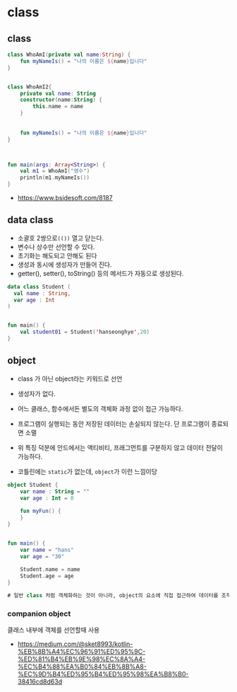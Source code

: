 # class

## class

```kotlin
class WhoAmI(private val name:String) {
    fun myNameIs() = "나의 이름은 ${name}입니다"
}


class WhoAmI2{
    private val name: String
    constructor(name:String) {
        this.name = name
    }
    
    
    fun myNameIs() = "나의 이름은 ${name}입니다"
}



fun main(args: Array<String>) {
    val m1 = WhoAmI("영수")
    println(m1.myNameIs())
}
```

- https://www.bsidesoft.com/8187



## data class

- 소괄호 2쌍으로`(())` 열고 닫는다.
- 변수나 상수만 선언할 수 있다.
- 초기화는 해도되고 안해도 된다
- 생성과 동시에 생성자가 만들어 진다.
- getter(), setter(), toString() 등의 메서드가 자동으로 생성된다.


```kotlin
data class Student (
  val name : String,
  var age : Int
)


fun main() {
    val student01 = Student('hanseonghye',20)
}
```





## object

- class 가 아닌 object라는 키워드로 선언

- 생성자가 없다.
- 어느 클래스, 함수에서든 별도의 객체화 과정 없이 접근 가능하다.
- 프로그램이 실행되는 동안 저장된 데이터는 손실되지 않는다. 단 프로그램이 종료되면 소멸
- 위 특징 덕분에 안드에서는 액티비티, 프래그먼트를 구분하지 않고 데이터 전달이 가능하다.
- 코틀린에는 `static`가 없는데, `object`가 이런 느낌이당



```kotlin
object Student {
    var name : String = ""
    var age : Int = 0
    
    fun myFun() {
    }
}


fun main() {
    var name = "hans"
    var age = "30"
    
    Student.name = name
    Student.age = age
}

# 일반 class 처럼 객체화하는 것이 아니라, object의 요소에 직접 접근하여 데이터를 조작하고 데이터 및 함 수 호출을 한다.
```



### companion object

클래스 내부에 객체를 선언할때 사용



- https://medium.com/@sket8993/kotlin-%EB%8B%A4%EC%96%91%ED%95%9C-%ED%81%B4%EB%9E%98%EC%8A%A4-%EC%B4%88%EA%B0%84%EB%8B%A8-%EC%9D%B4%ED%95%B4%ED%95%98%EA%B8%B0-38416cd8d63d

